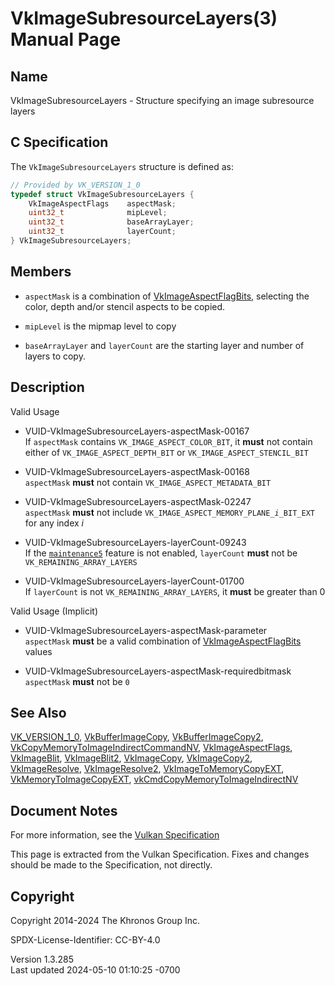 # VkImageSubresourceLayers(3) Manual Page

## Name

VkImageSubresourceLayers - Structure specifying an image subresource
layers



## <a href="#_c_specification" class="anchor"></a>C Specification

The `VkImageSubresourceLayers` structure is defined as:

``` c
// Provided by VK_VERSION_1_0
typedef struct VkImageSubresourceLayers {
    VkImageAspectFlags    aspectMask;
    uint32_t              mipLevel;
    uint32_t              baseArrayLayer;
    uint32_t              layerCount;
} VkImageSubresourceLayers;
```

## <a href="#_members" class="anchor"></a>Members

- `aspectMask` is a combination of
  [VkImageAspectFlagBits](https://registry.khronos.org/vulkan/specs/1.3-extensions/man/html/VkImageAspectFlagBits.html), selecting the
  color, depth and/or stencil aspects to be copied.

- `mipLevel` is the mipmap level to copy

- `baseArrayLayer` and `layerCount` are the starting layer and number of
  layers to copy.

## <a href="#_description" class="anchor"></a>Description

Valid Usage

- <a href="#VUID-VkImageSubresourceLayers-aspectMask-00167"
  id="VUID-VkImageSubresourceLayers-aspectMask-00167"></a>
  VUID-VkImageSubresourceLayers-aspectMask-00167  
  If `aspectMask` contains `VK_IMAGE_ASPECT_COLOR_BIT`, it **must** not
  contain either of `VK_IMAGE_ASPECT_DEPTH_BIT` or
  `VK_IMAGE_ASPECT_STENCIL_BIT`

- <a href="#VUID-VkImageSubresourceLayers-aspectMask-00168"
  id="VUID-VkImageSubresourceLayers-aspectMask-00168"></a>
  VUID-VkImageSubresourceLayers-aspectMask-00168  
  `aspectMask` **must** not contain `VK_IMAGE_ASPECT_METADATA_BIT`

- <a href="#VUID-VkImageSubresourceLayers-aspectMask-02247"
  id="VUID-VkImageSubresourceLayers-aspectMask-02247"></a>
  VUID-VkImageSubresourceLayers-aspectMask-02247  
  `aspectMask` **must** not include
  `VK_IMAGE_ASPECT_MEMORY_PLANE`*`_i_`*`BIT_EXT` for any index *i*

- <a href="#VUID-VkImageSubresourceLayers-layerCount-09243"
  id="VUID-VkImageSubresourceLayers-layerCount-09243"></a>
  VUID-VkImageSubresourceLayers-layerCount-09243  
  If the <a
  href="https://registry.khronos.org/vulkan/specs/1.3-extensions/html/vkspec.html#features-maintenance5"
  target="_blank" rel="noopener"><code>maintenance5</code></a> feature
  is not enabled, `layerCount` **must** not be
  `VK_REMAINING_ARRAY_LAYERS`

- <a href="#VUID-VkImageSubresourceLayers-layerCount-01700"
  id="VUID-VkImageSubresourceLayers-layerCount-01700"></a>
  VUID-VkImageSubresourceLayers-layerCount-01700  
  If `layerCount` is not `VK_REMAINING_ARRAY_LAYERS`, it **must** be
  greater than 0

Valid Usage (Implicit)

- <a href="#VUID-VkImageSubresourceLayers-aspectMask-parameter"
  id="VUID-VkImageSubresourceLayers-aspectMask-parameter"></a>
  VUID-VkImageSubresourceLayers-aspectMask-parameter  
  `aspectMask` **must** be a valid combination of
  [VkImageAspectFlagBits](https://registry.khronos.org/vulkan/specs/1.3-extensions/man/html/VkImageAspectFlagBits.html) values

- <a href="#VUID-VkImageSubresourceLayers-aspectMask-requiredbitmask"
  id="VUID-VkImageSubresourceLayers-aspectMask-requiredbitmask"></a>
  VUID-VkImageSubresourceLayers-aspectMask-requiredbitmask  
  `aspectMask` **must** not be `0`

## <a href="#_see_also" class="anchor"></a>See Also

[VK_VERSION_1_0](https://registry.khronos.org/vulkan/specs/1.3-extensions/man/html/VK_VERSION_1_0.html),
[VkBufferImageCopy](https://registry.khronos.org/vulkan/specs/1.3-extensions/man/html/VkBufferImageCopy.html),
[VkBufferImageCopy2](https://registry.khronos.org/vulkan/specs/1.3-extensions/man/html/VkBufferImageCopy2.html),
[VkCopyMemoryToImageIndirectCommandNV](https://registry.khronos.org/vulkan/specs/1.3-extensions/man/html/VkCopyMemoryToImageIndirectCommandNV.html),
[VkImageAspectFlags](https://registry.khronos.org/vulkan/specs/1.3-extensions/man/html/VkImageAspectFlags.html),
[VkImageBlit](https://registry.khronos.org/vulkan/specs/1.3-extensions/man/html/VkImageBlit.html), [VkImageBlit2](https://registry.khronos.org/vulkan/specs/1.3-extensions/man/html/VkImageBlit2.html),
[VkImageCopy](https://registry.khronos.org/vulkan/specs/1.3-extensions/man/html/VkImageCopy.html), [VkImageCopy2](https://registry.khronos.org/vulkan/specs/1.3-extensions/man/html/VkImageCopy2.html),
[VkImageResolve](https://registry.khronos.org/vulkan/specs/1.3-extensions/man/html/VkImageResolve.html),
[VkImageResolve2](https://registry.khronos.org/vulkan/specs/1.3-extensions/man/html/VkImageResolve2.html),
[VkImageToMemoryCopyEXT](https://registry.khronos.org/vulkan/specs/1.3-extensions/man/html/VkImageToMemoryCopyEXT.html),
[VkMemoryToImageCopyEXT](https://registry.khronos.org/vulkan/specs/1.3-extensions/man/html/VkMemoryToImageCopyEXT.html),
[vkCmdCopyMemoryToImageIndirectNV](https://registry.khronos.org/vulkan/specs/1.3-extensions/man/html/vkCmdCopyMemoryToImageIndirectNV.html)

## <a href="#_document_notes" class="anchor"></a>Document Notes

For more information, see the <a
href="https://registry.khronos.org/vulkan/specs/1.3-extensions/html/vkspec.html#VkImageSubresourceLayers"
target="_blank" rel="noopener">Vulkan Specification</a>

This page is extracted from the Vulkan Specification. Fixes and changes
should be made to the Specification, not directly.

## <a href="#_copyright" class="anchor"></a>Copyright

Copyright 2014-2024 The Khronos Group Inc.

SPDX-License-Identifier: CC-BY-4.0

Version 1.3.285  
Last updated 2024-05-10 01:10:25 -0700
